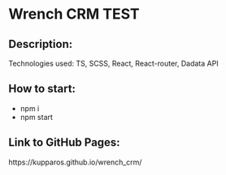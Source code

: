 <h1>Wrench CRM TEST</h1>

<h2>Description:</h2>

<p>Technologies used: TS, SCSS, React, React-router, Dadata API</p>

<h2>How to start:</h2>

- npm i
- npm start

<h2>Link to GitHub Pages:</h2>

<p>https://kupparos.github.io/wrench_crm/</p>
